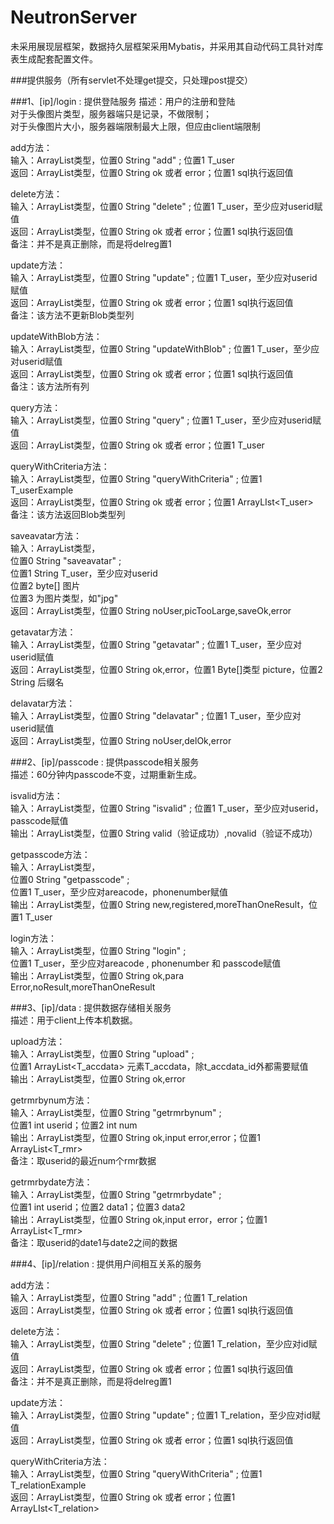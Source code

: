 NeutronServer
==========================================
未采用展现层框架，数据持久层框架采用Mybatis，并采用其自动代码工具针对库表生成配套配置文件。</p>

###提供服务（所有servlet不处理get提交，只处理post提交）

###1、[ip]/login : 提供登陆服务
   描述：用户的注册和登陆       
         对于头像图片类型，服务器端只是记录，不做限制；      
         对于头像图片大小，服务器端限制最大上限，但应由client端限制   
   
   add方法：   
   输入：ArrayList类型，位置0 String "add" ; 位置1 T_user   
   返回：ArrayList类型，位置0 String ok 或者 error；位置1 sql执行返回值      
      
   delete方法：   
   输入：ArrayList类型，位置0 String "delete" ; 位置1 T_user，至少应对userid赋值   
   返回：ArrayList类型，位置0 String ok 或者 error；位置1 sql执行返回值   
   备注：并不是真正删除，而是将delreg置1   
   
   update方法：   
   输入：ArrayList类型，位置0 String "update" ; 位置1 T_user，至少应对userid赋值   
   返回：ArrayList类型，位置0 String ok 或者 error；位置1 sql执行返回值   
   备注：该方法不更新Blob类型列   
   
   updateWithBlob方法：   
   输入：ArrayList类型，位置0 String "updateWithBlob" ; 位置1 T_user，至少应对userid赋值   
   返回：ArrayList类型，位置0 String ok 或者 error；位置1 sql执行返回值   
   备注：该方法所有列   
   
   query方法：      
   输入：ArrayList类型，位置0 String "query" ; 位置1 T_user，至少应对userid赋值   
   返回：ArrayList类型，位置0 String ok 或者 error；位置1 T_user   
   
   queryWithCriteria方法：   
   输入：ArrayList类型，位置0 String "queryWithCriteria" ; 位置1 T_userExample   
   返回：ArrayList类型，位置0 String ok 或者 error；位置1 ArrayLIst<T_user>   
   备注：该方法返回Blob类型列
   
   saveavatar方法：   
   输入：ArrayList类型，   
         位置0 String "saveavatar" ;     
         位置1 String T_user，至少应对userid   
         位置2 byte[] 图片   
         位置3 为图片类型，如"jpg"   		  
   返回：ArrayList类型，位置0 String noUser,picTooLarge,saveOk,error   

   getavatar方法：   
   输入：ArrayList类型，位置0 String "getavatar" ; 位置1 T_user，至少应对userid赋值   
   返回：ArrayList类型，位置0 String ok,error，位置1 Byte[]类型 picture，位置2 String 后缀名   
   
   delavatar方法：   
   输入：ArrayList类型，位置0 String "delavatar" ; 位置1 T_user，至少应对userid赋值   
   返回：ArrayList类型，位置0 String noUser,delOk,error   

###2、[ip]/passcode : 提供passcode相关服务      
   描述：60分钟内passcode不变，过期重新生成。  
   
   isvalid方法：   
   输入：ArrayList类型，位置0 String "isvalid" ; 位置1 T_user，至少应对userid，passcode赋值   
   输出：ArrayList类型，位置0 String valid（验证成功）,novalid（验证不成功）   
   
   getpasscode方法：   
   输入：ArrayList类型，   
         位置0 String "getpasscode" ;    
         位置1 T_user，至少应对areacode，phonenumber赋值   
   输出：ArrayList类型，位置0 String new,registered,moreThanOneResult，位置1 T_user   
       
   login方法：   
   输入：ArrayList类型，位置0 String "login" ;    
         位置1 T_user，至少应对areacode , phonenumber 和 passcode赋值   
   输出：ArrayList类型，位置0 String  ok,para Error,noResult,moreThanOneResult   
         
###3、[ip]/data : 提供数据存储相关服务      
   描述：用于client上传本机数据。     
   
   upload方法：   
   输入：ArrayList类型，位置0 String "upload" ;    
         位置1 ArrayList<T_accdata> 元素T_accdata，除t_accdata_id外都需要赋值   
   输出：ArrayList类型，位置0 String  ok,error   
    
   getrmrbynum方法：   
   输入：ArrayList类型，位置0 String "getrmrbynum" ;    
         位置1 int userid；位置2 int num   
   输出：ArrayList类型，位置0 String  ok,input error,error；位置1 ArrayList<T_rmr>   
   备注：取userid的最近num个rmr数据   
       
   getrmrbydate方法：   
   输入：ArrayList类型，位置0 String "getrmrbydate" ;    
         位置1 int userid；位置2 data1；位置3 data2   
   输出：ArrayList类型，位置0 String  ok,input error，error；位置1 ArrayList<T_rmr>   
   备注：取userid的date1与date2之间的数据          
   
###4、[ip]/relation : 提供用户间相互关系的服务   

   add方法：      
   输入：ArrayList类型，位置0 String "add" ; 位置1 T_relation   
   返回：ArrayList类型，位置0 String ok 或者 error；位置1 sql执行返回值         
      
   delete方法：   
   输入：ArrayList类型，位置0 String "delete" ; 位置1 T_relation，至少应对id赋值      
   返回：ArrayList类型，位置0 String ok 或者 error；位置1 sql执行返回值      
   备注：并不是真正删除，而是将delreg置1   
   
   update方法：   
   输入：ArrayList类型，位置0 String "update" ; 位置1 T_relation，至少应对id赋值      
   返回：ArrayList类型，位置0 String ok 或者 error；位置1 sql执行返回值   
   
   queryWithCriteria方法：   
   输入：ArrayList类型，位置0 String "queryWithCriteria" ; 位置1 T_relationExample   
   返回：ArrayList类型，位置0 String ok 或者 error；位置1 ArrayLIst<T_relation>   
   
